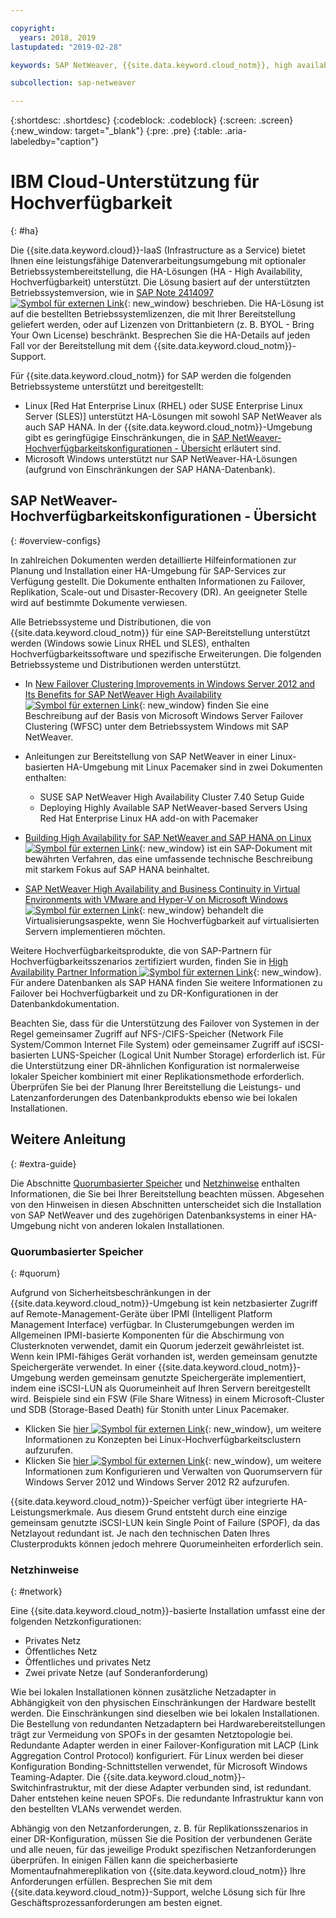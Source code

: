 ```yaml
---

copyright:
  years: 2018, 2019
lastupdated: "2019-02-28"

keywords: SAP NetWeaver, {{site.data.keyword.cloud_notm}}, high availability, highly available, HA, disaster recovery, DR, Microsft Windows Server Failover Clustering, WFSC, bring your own license, BYOL, single point of failure, SPOF, Link Aggregation Control Protocol, LACP, VLANs, SAP Certified, database, Linux Pacemaker

subcollection: sap-netweaver

---
```


{:shortdesc: .shortdesc}
{:codeblock: .codeblock}
{:screen: .screen}
{:new_window: target="_blank"}
{:pre: .pre}
{:table: .aria-labeledby="caption"}


# IBM Cloud-Unterstützung für Hochverfügbarkeit
{: #ha}

Die {{site.data.keyword.cloud}}-IaaS (Infrastructure as a Service) bietet Ihnen eine leistungsfähige Datenverarbeitungsumgebung mit optionaler Betriebssystembereitstellung, die HA-Lösungen (HA - High Availability, Hochverfügbarkeit) unterstützt. Die Lösung basiert auf der unterstützten Betriebssystemversion, wie in [SAP Note 2414097 ![Symbol für externen Link](../../icons/launch-glyph.svg "Symbol für externen Link")](https://launchpad.support.sap.com/#/notes/2414097){: new_window} beschrieben. Die HA-Lösung ist auf die bestellten Betriebssystemlizenzen, die mit Ihrer Bereitstellung geliefert werden, oder auf Lizenzen von Drittanbietern (z. B. BYOL - Bring Your Own License) beschränkt. Besprechen Sie die HA-Details auf jeden Fall vor der Bereitstellung mit dem {{site.data.keyword.cloud_notm}}-Support. 

Für {{site.data.keyword.cloud_notm}} for SAP werden die folgenden Betriebssysteme unterstützt und bereitgestellt: 
* Linux [Red Hat Enterprise Linux (RHEL) oder SUSE Enterprise Linux Server (SLES)] unterstützt HA-Lösungen mit sowohl SAP NetWeaver als auch SAP HANA. In der {{site.data.keyword.cloud_notm}}-Umgebung gibt es geringfügige Einschränkungen, die in [SAP NetWeaver-Hochverfügbarkeitskonfigurationen - Übersicht](#overview-configs) erläutert sind. 
* Microsoft Windows unterstützt nur SAP NetWeaver-HA-Lösungen (aufgrund von Einschränkungen der SAP HANA-Datenbank). 

## SAP NetWeaver-Hochverfügbarkeitskonfigurationen - Übersicht
{: #overview-configs}

In zahlreichen Dokumenten werden detaillierte Hilfeinformationen zur Planung und Installation einer HA-Umgebung für SAP-Services zur Verfügung gestellt. Die Dokumente enthalten Informationen zu Failover, Replikation, Scale-out und Disaster-Recovery (DR). An geeigneter Stelle wird auf bestimmte Dokumente verwiesen. 

Alle Betriebssysteme und Distributionen, die von {{site.data.keyword.cloud_notm}} für eine SAP-Bereitstellung unterstützt werden (Windows sowie Linux RHEL und SLES), enthalten Hochverfügbarkeitssoftware und spezifische Erweiterungen. Die folgenden Betriebssysteme und Distributionen werden unterstützt. 

* In [New Failover Clustering Improvements in Windows Server 2012 and Its Benefits for SAP NetWeaver High Availability ![Symbol für externen Link](../../icons/launch-glyph.svg "Symbol für externen Link")](https://blogs.sap.com/2013/10/16/new-failover-clustering-improvements-in-windows-server-2012-and-its-benefits-for-sap-netweaver-high-availability/){: new_window} finden Sie eine Beschreibung auf der Basis von Microsoft Windows Server Failover Clustering (WFSC) unter dem Betriebssystem Windows mit SAP NetWeaver. 

* Anleitungen zur Bereitstellung von SAP NetWeaver in einer Linux-basierten HA-Umgebung mit Linux Pacemaker sind in zwei Dokumenten enthalten: 
  * SUSE SAP NetWeaver High Availability Cluster 7.40 Setup Guide
  * Deploying Highly Available SAP NetWeaver-based Servers Using Red Hat Enterprise Linux HA add-on with Pacemaker

* [Building High Availability for SAP NetWeaver and SAP HANA on Linux ![Symbol für externen Link](../../icons/launch-glyph.svg "Symbol für externen Link")](https://support.sap.com/content/dam/SAAP/SAP_Activate/AGS_70.pdf){: new_window} ist ein SAP-Dokument mit bewährten Verfahren, das eine umfassende technische Beschreibung mit starkem Fokus auf SAP HANA beinhaltet. 

* [SAP NetWeaver High Availability and Business Continuity in Virtual Environments with VMware and Hyper-V on Microsoft Windows ![Symbol für externen Link](../../icons/launch-glyph.svg "Symbol für externen Link")](https://www.sap.com/documents/2015/07/508b62bc-5b7c-0010-82c7-eda71af511fa.html){: new_window} behandelt die Virtualisierungsaspekte, wenn Sie Hochverfügbarkeit auf virtualisierten Servern implementieren möchten. 

Weitere Hochverfügbarkeitsprodukte, die von SAP-Partnern für Hochverfügbarkeitsszenarios zertifiziert wurden, finden Sie in [High Availability Partner Information ![Symbol für externen Link](../../icons/launch-glyph.svg "Symbol für externen Link")](https://wiki.scn.sap.com/wiki/display/SI/High+Availability+Partner+Information){: new_window}.
Für andere Datenbanken als SAP HANA finden Sie weitere Informationen zu Failover bei Hochverfügbarkeit und zu DR-Konfigurationen in der Datenbankdokumentation. 

Beachten Sie, dass für die Unterstützung des Failover von Systemen in der Regel gemeinsamer Zugriff auf NFS-/CIFS-Speicher (Network File System/Common Internet File System) oder gemeinsamer Zugriff auf iSCSI-basierten LUNS-Speicher (Logical Unit Number Storage) erforderlich ist. Für die Unterstützung einer DR-ähnlichen Konfiguration ist normalerweise lokaler Speicher kombiniert mit einer Replikationsmethode erforderlich. Überprüfen Sie bei der Planung Ihrer Bereitstellung die Leistungs- und Latenzanforderungen des Datenbankprodukts ebenso wie bei lokalen Installationen. 

## Weitere Anleitung
{: #extra-guide}

Die Abschnitte [Quorumbasierter Speicher](#quorum) und [Netzhinweise](#network) enthalten Informationen, die Sie bei Ihrer Bereitstellung beachten müssen. Abgesehen von den Hinweisen in diesen Abschnitten unterscheidet sich die Installation von SAP NetWeaver und des zugehörigen Datenbanksystems in einer HA-Umgebung nicht von anderen lokalen Installationen. 

### Quorumbasierter Speicher
{: #quorum}

Aufgrund von Sicherheitsbeschränkungen in der {{site.data.keyword.cloud_notm}}-Umgebung ist kein netzbasierter Zugriff auf Remote-Management-Geräte über IPMI (Intelligent Platform Management Interface) verfügbar. In Clusterumgebungen werden im Allgemeinen IPMI-basierte Komponenten für die Abschirmung von Clusterknoten verwendet, damit ein Quorum jederzeit gewährleistet ist. Wenn kein IPMI-fähiges Gerät vorhanden ist, werden gemeinsam genutzte Speichergeräte verwendet. In einer {{site.data.keyword.cloud_notm}}-Umgebung werden gemeinsam genutzte Speichergeräte implementiert, indem eine iSCSI-LUN als Quorumeinheit auf Ihren Servern bereitgestellt wird. Beispiele sind ein FSW (File Share Witness) in einem Microsoft-Cluster und SDB (Storage-Based Death) für Stonith unter Linux Pacemaker. 
* Klicken Sie [hier ![Symbol für externen Link](../../icons/launch-glyph.svg "Symbol für externen Link")](http://linux-ha.org/wiki/Cluster_Concepts){: new_window}, um weitere Informationen zu Konzepten bei Linux-Hochverfügbarkeitsclustern aufzurufen. 
* Klicken Sie [hier ![Symbol für externen Link](../../icons/launch-glyph.svg "Symbol für externen Link")](https://docs.microsoft.com/en-us/windows-server/failover-clustering/manage-cluster-quorum){: new_window}, um weitere Informationen zum Konfigurieren und Verwalten von Quorumservern für Windows Server 2012 und Windows Server 2012 R2 aufzurufen. 

{{site.data.keyword.cloud_notm}}-Speicher verfügt über integrierte HA-Leistungsmerkmale. Aus diesem Grund entsteht durch eine einzige gemeinsam genutzte iSCSI-LUN kein Single Point of Failure (SPOF), da das Netzlayout redundant ist. Je nach den technischen Daten Ihres Clusterprodukts können jedoch mehrere Quorumeinheiten erforderlich sein. 

### Netzhinweise
{: #network}

Eine {{site.data.keyword.cloud_notm}}-basierte Installation umfasst eine der folgenden Netzkonfigurationen: 
* Privates Netz
* Öffentliches Netz
* Öffentliches und privates Netz
* Zwei private Netze (auf Sonderanforderung)

Wie bei lokalen Installationen können zusätzliche Netzadapter in Abhängigkeit von den physischen Einschränkungen der Hardware bestellt werden. Die Einschränkungen sind dieselben wie bei lokalen Installationen. Die Bestellung von redundanten Netzadaptern bei Hardwarebereitstellungen trägt zur Vermeidung von SPOFs in der gesamten Netztopologie bei. Redundante Adapter werden in einer Failover-Konfiguration mit LACP (Link Aggregation Control Protocol) konfiguriert. Für Linux werden bei dieser Konfiguration Bonding-Schnittstellen verwendet, für Microsoft Windows Teaming-Adapter. Die {{site.data.keyword.cloud_notm}}-Switchinfrastruktur, mit der diese Adapter verbunden sind, ist redundant. Daher entstehen keine neuen SPOFs. Die redundante Infrastruktur kann von den bestellten VLANs verwendet werden. 

Abhängig von den Netzanforderungen, z. B. für Replikationsszenarios in einer DR-Konfiguration, müssen Sie die Position der verbundenen Geräte und alle neuen, für das jeweilige Produkt spezifischen Netzanforderungen überprüfen. In einigen Fällen kann die speicherbasierte Momentaufnahmereplikation von {{site.data.keyword.cloud_notm}} Ihre Anforderungen erfüllen. Besprechen Sie mit dem {{site.data.keyword.cloud_notm}}-Support, welche Lösung sich für Ihre Geschäftsprozessanforderungen am besten eignet. 
